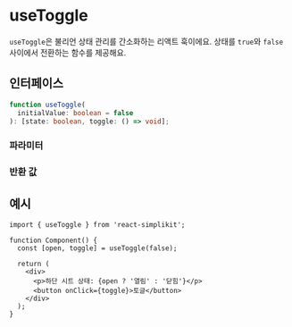 # useToggle

`useToggle`은 불리언 상태 관리를 간소화하는 리액트 훅이에요. 상태를 `true`와 `false` 사이에서 전환하는 함수를 제공해요.

## 인터페이스

```ts
function useToggle(
  initialValue: boolean = false
): [state: boolean, toggle: () => void];
```

### 파라미터

<Interface
  name="initialValue"
  type="boolean"
  description="초기 상태 값이에요. 기본값은 <code>false</code>예요."
/>

### 반환 값

<Interface
  name=""
  type="[state: boolean, toggle: () => void]"
  description="튜플:"
  :nested="[
    {
      name: 'state',
      type: 'boolean',
      description: '현재 상태 값이에요.',
    },
    {
      name: 'toggle',
      type: '() => void',
      description: '상태를 전환하는 함수예요.',
    },
  ]"
/>

## 예시

```tsx
import { useToggle } from 'react-simplikit';

function Component() {
  const [open, toggle] = useToggle(false);

  return (
    <div>
      <p>하단 시트 상태: {open ? '열림' : '닫힘'}</p>
      <button onClick={toggle}>토글</button>
    </div>
  );
}
```
